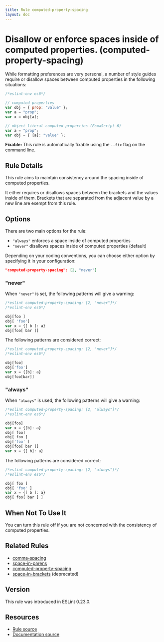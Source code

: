 ```yaml
---
title: Rule computed-property-spacing
layout: doc
---
```

<!-- Note: No pull requests accepted for this file. See README.md in the root directory for details. -->
# Disallow or enforce spaces inside of computed properties. (computed-property-spacing)

While formatting preferences are very personal, a number of style guides require
or disallow spaces between computed properties in the following situations:

```js
/*eslint-env es6*/

// computed properties
var obj = { prop: "value" };
var a = "prop";
var x = obj[a];

// object literal computed properties (EcmaScript 6)
var a = "prop";
var obj = { [a]: "value" };
```

**Fixable:** This rule is automatically fixable using the `--fix` flag on the command line.

## Rule Details

This rule aims to maintain consistency around the spacing inside of computed properties.

It either requires or disallows spaces between the brackets and the values inside of them.
Brackets that are separated from the adjacent value by a new line are exempt from this rule.

## Options

There are two main options for the rule:

* `"always"` enforces a space inside of computed properties
* `"never"` disallows spaces inside of computed properties (default)

Depending on your coding conventions, you can choose either option by specifying it in your configuration:

```json
"computed-property-spacing": [2, "never"]
```

### "never"

When `"never"` is set, the following patterns will give a warning:

```js
/*eslint computed-property-spacing: [2, "never"]*/
/*eslint-env es6*/

obj[foo ]
obj[ 'foo']
var x = {[ b ]: a}
obj[foo[ bar ]]
```

The following patterns are considered correct:

```js
/*eslint computed-property-spacing: [2, "never"]*/
/*eslint-env es6*/

obj[foo]
obj['foo']
var x = {[b]: a}
obj[foo[bar]]
```

### "always"

When `"always"` is used, the following patterns will give a warning:

```js
/*eslint computed-property-spacing: [2, "always"]*/
/*eslint-env es6*/

obj[foo]
var x = {[b]: a}
obj[ foo]
obj[ foo ]
obj['foo' ]
obj[foo[ bar ]]
var x = {[ b]: a}
```

The following patterns are considered correct:

```js
/*eslint computed-property-spacing: [2, "always"]*/
/*eslint-env es6*/

obj[ foo ]
obj[ 'foo' ]
var x = {[ b ]: a}
obj[ foo[ bar ] ]

```


## When Not To Use It

You can turn this rule off if you are not concerned with the consistency of computed properties.

## Related Rules

* [comma-spacing](comma-spacing)
* [space-in-parens](space-in-parens)
* [computed-property-spacing](computed-property-spacing)
* [space-in-brackets](space-in-brackets) (deprecated)

## Version

This rule was introduced in ESLint 0.23.0.

## Resources

* [Rule source](https://github.com/eslint/eslint/tree/master/lib/rules/computed-property-spacing.js)
* [Documentation source](https://github.com/eslint/eslint/tree/master/docs/rules/computed-property-spacing.md)
